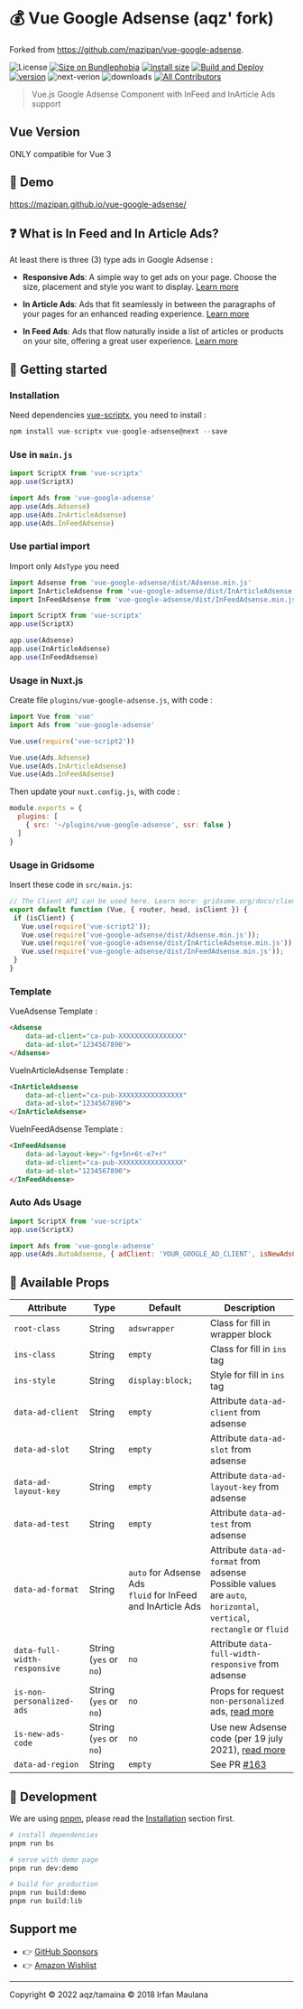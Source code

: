 # 💰 Vue Google Adsense (aqz' fork)

Forked from https://github.com/mazipan/vue-google-adsense.

![License](https://img.shields.io/github/license/mazipan/vue-google-adsense.svg?maxAge=3600) [![Size on Bundlephobia](https://badgen.net/bundlephobia/minzip/vue-google-adsense)](https://bundlephobia.com/result?p=vue-google-adsense) [![install size](https://packagephobia.com/badge?p=vue-google-adsense)](https://packagephobia.com/result?p=vue-google-adsense) [![Build and Deploy](https://github.com/mazipan/vue-google-adsense/actions/workflows/deploy.yml/badge.svg)](https://github.com/mazipan/vue-google-adsense/actions/workflows/deploy.yml) [![version](https://img.shields.io/npm/v/vue-google-adsense.svg?maxAge=60)](https://www.npmjs.com/package/vue-google-adsense) ![next-verion](https://img.shields.io/npm/v/vue-google-adsense/next) ![downloads](https://img.shields.io/npm/dt/vue-google-adsense.svg?maxAge=3600) [![All Contributors](https://img.shields.io/github/contributors/mazipan/vue-google-adsense)](#contributors)

> Vue.js Google Adsense Component with InFeed and InArticle Ads support

## Vue Version

ONLY compatible for Vue 3

## 🎉 Demo

https://mazipan.github.io/vue-google-adsense/

## :question: What is In Feed and In Article Ads?

At least there is three (3) type ads in Google Adsense :

- **Responsive Ads**: A simple way to get ads on your page. Choose the size, placement and style you want to display. [Learn more](https://support.google.com/adsense/answer/6002575?hl=en_GB)

- **In Article Ads**: Ads that fit seamlessly in between the paragraphs of your pages for an enhanced reading experience. [Learn more](https://support.google.com/adsense/answer/7320112?hl=en_GB)

- **In Feed Ads**: Ads that flow naturally inside a list of articles or products on your site, offering a great user experience. [Learn more](https://support.google.com/adsense/answer/7171765?hl=en_GB)

## 🚀 Getting started

### Installation

Need dependencies [vue-scriptx](https://www.npmjs.com/package/vue-scriptx), you need to install :

```javascript
npm install vue-scriptx vue-google-adsense@next --save
```

### Use in `main.js`

```javascript
import ScriptX from 'vue-scriptx'
app.use(ScriptX)

import Ads from 'vue-google-adsense'
app.use(Ads.Adsense)
app.use(Ads.InArticleAdsense)
app.use(Ads.InFeedAdsense)
```

### Use partial import

Import only `AdsType` you need

```javascript
import Adsense from 'vue-google-adsense/dist/Adsense.min.js'
import InArticleAdsense from 'vue-google-adsense/dist/InArticleAdsense.min.js'
import InFeedAdsense from 'vue-google-adsense/dist/InFeedAdsense.min.js'

import ScriptX from 'vue-scriptx'
app.use(ScriptX)

app.use(Adsense)
app.use(InArticleAdsense)
app.use(InFeedAdsense)
```

### Usage in Nuxt.js

Create file `plugins/vue-google-adsense.js`, with code :

 ```javascript
import Vue from 'vue'
import Ads from 'vue-google-adsense'

Vue.use(require('vue-script2'))

Vue.use(Ads.Adsense)
Vue.use(Ads.InArticleAdsense)
Vue.use(Ads.InFeedAdsense)
```

Then update your `nuxt.config.js`, with code :

```javascript
module.exports = {
  plugins: [
    { src: '~/plugins/vue-google-adsense', ssr: false }
  ]
}
```

### Usage in Gridsome

Insert these code in `src/main.js`:

 ```javascript
// The Client API can be used here. Learn more: gridsome.org/docs/client-api
export default function (Vue, { router, head, isClient }) {
  if (isClient) {
	Vue.use(require('vue-script2'));
	Vue.use(require('vue-google-adsense/dist/Adsense.min.js'));
	Vue.use(require('vue-google-adsense/dist/InArticleAdsense.min.js'));
	Vue.use(require('vue-google-adsense/dist/InFeedAdsense.min.js'));
  }
}
```

### Template

VueAdsense Template :

```html
<Adsense
    data-ad-client="ca-pub-XXXXXXXXXXXXXXXX"
    data-ad-slot="1234567890">
</Adsense>
```

VueInArticleAdsense Template :

```html
<InArticleAdsense
    data-ad-client="ca-pub-XXXXXXXXXXXXXXXX"
    data-ad-slot="1234567890">
</InArticleAdsense>
```

VueInFeedAdsense Template :

```html
<InFeedAdsense
    data-ad-layout-key="-fg+5n+6t-e7+r"
    data-ad-client="ca-pub-XXXXXXXXXXXXXXXX"
    data-ad-slot="1234567890">
</InFeedAdsense>
```
### Auto Ads Usage

```js
import ScriptX from 'vue-scriptx'
app.use(ScriptX)

import Ads from 'vue-google-adsense'
app.use(Ads.AutoAdsense, { adClient: 'YOUR_GOOGLE_AD_CLIENT', isNewAdsCode: true })
```

## :gift: Available Props

| Attribute          | Type        |Default       | Description                          	  |
|------------------- |------------ |--------------|---------------------------------------	|
| `root-class`         | String      | `adswrapper` | Class for fill in wrapper block          |
| `ins-class`          | String      | `empty`      | Class for fill in `ins` tag              |
| `ins-style`          | String      | `display:block;` | Style for fill in `ins` tag          |
| `data-ad-client`     | String      | `empty`      | Attribute `data-ad-client` from adsense |
| `data-ad-slot`       | String      | `empty`      | Attribute `data-ad-slot` from adsense   |
| `data-ad-layout-key` | String      | `empty`      | Attribute `data-ad-layout-key` from adsense |
| `data-ad-test`       | String      | `empty`      | Attribute `data-ad-test` from adsense |
| `data-ad-format`     | String      | `auto` for Adsense Ads<br> `fluid` for InFeed and InArticle Ads | Attribute `data-ad-format` from adsense <br> Possible values are `auto`, `horizontal`, `vertical`, `rectangle` or `fluid` |
| `data-full-width-responsive` | String (`yes` or `no`) | `no`  | Attribute `data-full-width-responsive` from adsense |
| `is-non-personalized-ads` | String (`yes` or `no`) | `no`      | Props for request `non-personalized` ads, [read more](https://support.google.com/adsense/answer/9042142?hl=en&ref_topic=7670012) |
| `is-new-ads-code` | String (`yes` or `no`) | `no`      | Use new Adsense code (per 19 july 2021), [read more](https://support.google.com/adsense/answer/10627874) |
| `data-ad-region` | String | `empty`      | See PR [#163](https://github.com/mazipan/vue-google-adsense/pull/163) |

## 🏃 Development

We are using [pnpm](https://pnpm.js.org/), please read the [Installation](https://pnpm.js.org/en/installation) section first.

``` bash
# install dependencies
pnpm run bs

# serve with demo page
pnpm run dev:demo

# build for production
pnpm run build:demo
pnpm run build:lib
```

## Support me

- 👉 [GitHub Sponsors](https://github.com/sponsors/tamaina)
- 👉 [Amazon Wishlist](https://www.amazon.jp/hz/wishlist/ls/1MS8O2CUKPL8I)

---

Copyright © 2022 aqz/tamaina © 2018 Irfan Maulana
